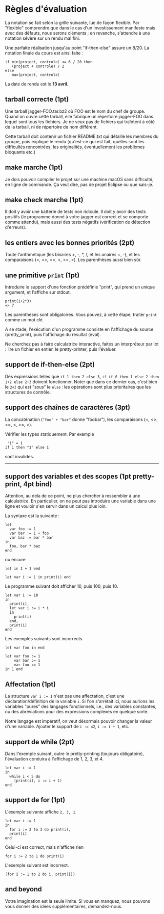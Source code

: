 Règles d'évaluation
===================

La notation se fait selon la grille suivante, lue de façon flexible.  Par
"flexible" comprendre que dans le cas d'un investissement manifeste mais avec
des défauts, nous serons cléments ; en revanche, s'attendre à une notation
sévère sur un rendu mal fini.

Une parfaite réalisation jusqu'au point "if-then-else" assure un 8/20.  La
notation finale du cours est ainsi faite :

    if min(project, controle) <= 6 / 20 then
       (project + controle) / 2
    else
       max(project, controle)

La date de rendu est le **13 avril**.

## tarball correcte (1pt)
Une tarball jagger-FOO.tar.bz2 où FOO est le nom du chef de groupe.  Quand on
ouvre cette tarball, elle fabrique un répertoire jagger-FOO dans lequel sont
tous les fichiers.  Je ne veux pas de fichiers qui traîntent à côté de la
tarball, ni de répertoire de nom différent.

Cette tarball doit contenir un fichier README.txt qui détaille les membres du
groupe, puis explique le rendu (qu'est-ce qui est fait, quelles sont les
difficultés rencontrées, les originalités, éventuellement les problèmes
bloquants etc.)

## make marche (1pt)
Je dois pouvoir compiler le projet sur une machine macOS sans difficulté, en
ligne de commande.  Ça veut dire, pas de projet Eclipse ou que sais-je.

## make check marche (1pt)
Il doit y avoir une batterie de tests non ridicule.  Il doit y avoir des tests
positifs (le programme donné à votre jagger est correct et se comporte comme
attendu), mais aussi des tests négatifs (vérification de détection d'erreurs).

## les entiers avec les bonnes priorités (2pt)
Toute l'arithmétique (les binaires +, -, *, /, et les unaires +, -),
et les comparaisons (=, <>, <=, <, >=, >).  Les parenthèses aussi bien sûr.

## une primitive `print` (1pt)
Introduire le support d'une fonction prédéfinie "print", qui prend un unique
argument, et l'affiche sur stdout.

    print(1+2*3)
    => 7

Les parenthèses sont obligatoires.  Vous pouvez, à cette étape, traiter `print`
comme un mot clé.

A se stade, l'exécution d'un programme consiste en l'affichage du source
(pretty_print), puis l'affichage du résultat (eval).

Ne cherchez pas à faire calculatrice interactive, faites un interpréteur par
lot : lire un fichier en entier, le pretty-printer, puis l'évaluer.

## support de if-then-else (2pt)
Des expressions telles que `if 1 then 2 else 3`, `if if 0 then 1 else 2 then 1+2
else 2+3` doivent fonctionner.  Noter que dans ce dernier cas, c'est bien le
`2+3` qui est "sous" le `else` : les opérations sont plus prioritaires que les
structures de contrôle.

## support des chaînes de caractères (3pt)
La concaténation (`"foo" + "bar"` donne "foobar"), les comparaisons
(=, <>, <=, <, >=, >).

Vérifier les types statiquement.  Par exemple

     "1" = 1
    if 1 then "1" else 1

sont invalides.

----------------------------------------------------------------------

## support des variables et des scopes (1pt pretty-print, 4pt bind)
Attention, au dela de ce point, ne plus chercher à ressembler à une
calculatrice.  En particulier, on ne peut pas introduire une variable dans une
ligne et vouloir s'en servir dans un calcul plus loin.

La syntaxe est la suivante :

    let
      var foo := 1
      var bar := 1 + foo
      var baz := bar * bar
    in
      foo, bar * baz
    end

ou encore

    let in 1 + 1 end

    let var i := 1 in print(i) end

Le programme suivant doit afficher 10, puis 100, puis 10.

    let var i := 10
    in
      print(i),
      let var i := i * i
      in
        print(i)
      end,
      print(i)
    end

Les exemples suivants sont incorrects.

    let var foo in end

    let var foo := 1
        var bar := 1
        var foo := 1
    in 1 end


## Affectation (1pt)

La structure `var i := 1` n'est pas une affectation, c'est une
déclaration/définition de la variable `i`.  Si l'on s'arrêtait ici, nous aurions
les variables "pures" des langages fonctionnels, i.e., des variables constantes,
ou des abréviations pour des expressions complexes en quelque sorte.

Notre langage est impératif, on veut désormais pouvoir changer la valeur d'une
variable.  Ajouter le support de `i := 42`, `i := i + 1`, etc.

## support de while (2pt)

Dans l'exemple suivant, outre le pretty-printing (toujours obligatoire),
l'évaluation conduira à l'affichage de 1, 2, 3, et 4.

    let var i := 1
    in
      while i < 5 do
        (print(i), i := i + 1)
    end

## support de for (1pt)

L'exemple suivante affiche `2, 3, 1`.

    let var i := 1
    in
      for i := 2 to 3 do print(i),
      print(i)
    end

Celui-ci est correct, mais n'affiche rien

    for i := 2 to 1 do print(i)

L'exemple suivant est incorrect.

    (for i := 1 to 2 do i, print(i))

## and beyond
Votre imagination est la seule limite.  Si vous en manquez, nous pouvons vous
donner des idées supplémentaires, demandez-nous.
